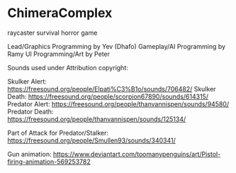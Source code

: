 # ChimeraComplex
 raycaster survival horror game

Lead/Graphics Programming by Yev (Dhafo)
Gameplay/AI Programming by Ramy
UI Programming/Art by Peter

Sounds used under Attribution copyright:

Skulker Alert: https://freesound.org/people/Elpati%C3%B1o/sounds/706482/
Skulker Death: https://freesound.org/people/scorpion67890/sounds/614315/
Predator Alert: https://freesound.org/people/thanvannispen/sounds/94580/
Predator Death: https://freesound.org/people/thanvannispen/sounds/125134/

Part of Attack for Predator/Stalker: https://freesound.org/people/Smullen93/sounds/340341/

Gun animation: https://www.deviantart.com/toomanypenguins/art/Pistol-firing-animation-569253782
